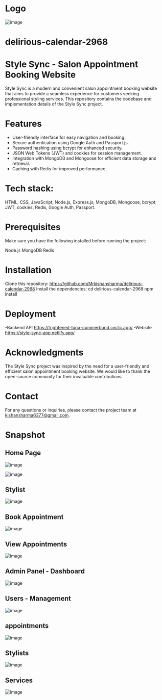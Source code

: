 # Logo
![image](https://github.com/Mrkishansharma/delirious-calendar-2968/assets/89073918/b5725c61-01f0-478a-9a93-26125ac0dcb8)


# delirious-calendar-2968

# Style Sync - Salon Appointment Booking Website
  Style Sync is a modern and convenient salon appointment booking website that aims to provide a seamless experience for customers seeking professional styling services. This repository contains the codebase and implementation details of the Style Sync project.

# Features
  - User-friendly interface for easy navigation and booking.
  - Secure authentication using Google Auth and Passport.js.
  - Password hashing using bcrypt for enhanced security.
  - JSON Web Tokens (JWT) and cookies for session management.
  - Integration with MongoDB and Mongoose for efficient data storage and retrieval.
  - Caching with Redis for improved performance.
  
# Tech stack: 
  HTML, CSS, JavaScript, Node.js, Express.js, MongoDB, Mongoose, bcrypt, JWT, cookies, Redis, Google Auth, Passport.

# Prerequisites
  Make sure you have the following installed before running the project:

  Node.js
  MongoDB
  Redis
  
# Installation
  Clone this repository:
      https://github.com/Mrkishansharma/delirious-calendar-2968
  Install the dependencies:
      cd delirious-calendar-2968
      npm install

# Deployment 
  -Backend API
    https://frightened-tuna-cummerbund.cyclic.app/
  -Website
    https://style-sync-app.netlify.app/

# Acknowledgments
  The Style Sync project was inspired by the need for a user-friendly and efficient salon appointment booking website.
  We would like to thank the open-source community for their invaluable contributions.

# Contact
  For any questions or inquiries, please contact the project team at kishansharma6377@gmail.com.


# Snapshot

## Home Page
![image](https://github.com/Mrkishansharma/delirious-calendar-2968/assets/89073918/616ef0bb-8e6f-4657-bfc5-9cc18a95e831)

![image](https://github.com/Mrkishansharma/delirious-calendar-2968/assets/89073918/e87a9a69-404d-4f92-aa11-38ac72b33fca)

## Stylist

![image](https://github.com/Mrkishansharma/delirious-calendar-2968/assets/89073918/9740e2f6-4a46-4dcb-85b6-a2f5780a4363)

## Book Appointment

![image](https://github.com/Mrkishansharma/delirious-calendar-2968/assets/89073918/4c6e49f6-cb9d-4b26-bc90-75dd1eb2a8c4)

## View Appointments

![image](https://github.com/Mrkishansharma/delirious-calendar-2968/assets/89073918/af40f2e1-d1dc-4c3d-9db7-cd11313b1075)


## Admin Panel - Dashboard

![image](https://github.com/Mrkishansharma/delirious-calendar-2968/assets/89073918/49162739-a41f-4895-b1e7-a95a78925444)

## Users - Management

![image](https://github.com/Mrkishansharma/delirious-calendar-2968/assets/89073918/c39d768c-30c7-4d72-826e-9a435bf5e4b1)

## appointments

![image](https://github.com/Mrkishansharma/delirious-calendar-2968/assets/89073918/7c4bb254-d443-4f25-8bc6-e49c010f19da)

## Stylists

![image](https://github.com/Mrkishansharma/delirious-calendar-2968/assets/89073918/47cbfba4-bd9f-42f2-93bc-f08618765b11)

## Services

![image](https://github.com/Mrkishansharma/delirious-calendar-2968/assets/89073918/dbcc506f-f53a-4fcc-b197-4efa87bc2cef)




